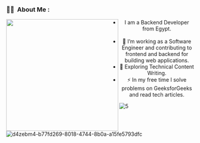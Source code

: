 ### :woman_technologist: &nbsp;About Me :


  <img align="left" src="https://github.com/mohamedgika/mohamedgika/assets/61559740/1e097f9f-4293-45a5-b11a-9e267407d974" width="300">
  <ul style="text-align: center;">
  <li>I am a Backend Developer from Egypt.</li></br>
  <li>🔭 I’m working as a Software Engineer and contributing to frontend and backend for building web applications.</li>
  <li>🌱 Exploring Technical Content Writing.</li>
  <li>⚡ In my free time I solve problems on GeeksforGeeks and read tech articles.</li>
  </ul>

  

![5](https://user-images.githubusercontent.com/61559740/223878312-f537ef1f-528f-4f04-919b-b25ad2d77730.svg)

![d4zebm4-b77fd269-8018-4744-8b0a-a15fe5793dfc](https://user-images.githubusercontent.com/61559740/226360176-3a46e0c0-3c11-47a0-bbc8-357be6bd898c.gif)

